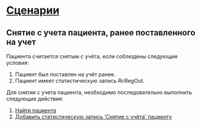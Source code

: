 # [Сценарии](../index.md)

## Снятие с учета пациента, ранее поставленного на учет

Пациента считается снятым с учёта, если соблюдены следующие условия:
1. Пациент был поставлен на учёт ранее. <!-- todo проверить поведение системы -->
2. Пациент имеет статистическую запись RcRegOut.

Для снятия с учета пациента, необходимо последовательно выполнить следующие действия:
1. [Найти пациента](../../methods/patient/search/index.md)
2. [Добавить статистическую запись 'Снятие с учёта' пациенту](../../methods/patient/record/add/RcRegOut/index.md)

